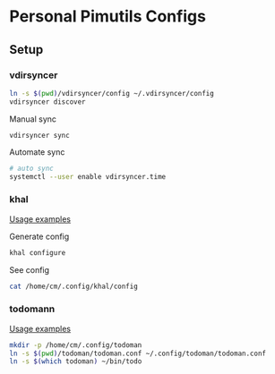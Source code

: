 # Personal Pimutils Configs

## Setup

### vdirsyncer

```sh
ln -s $(pwd)/vdirsyncer/config ~/.vdirsyncer/config
vdirsyncer discover
```

Manual sync

```
vdirsyncer sync
```

Automate sync

```sh
# auto sync
systemctl --user enable vdirsyncer.time
```

### khal

[Usage examples](http://lostpackets.de/khal/usage.html#examples)

Generate config

```sh
khal configure
```
See config

```sh
cat /home/cm/.config/khal/config
```

### todomann

[Usage examples](https://todoman.readthedocs.io/en/stable/usage.html)

```sh
mkdir -p /home/cm/.config/todoman
ln -s $(pwd)/todoman/todoman.conf ~/.config/todoman/todoman.conf
ln -s $(which todoman) ~/bin/todo
```


